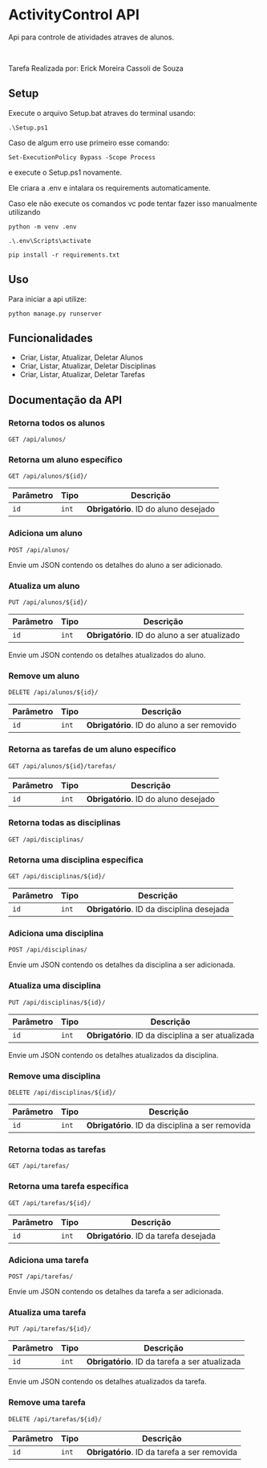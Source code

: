 
# ActivityControl API

Api para controle de atividades atraves de alunos.

&nbsp;

Tarefa Realizada por: Erick Moreira Cassoli de Souza
## Setup

Execute o arquivo Setup.bat atraves do terminal usando:
```
.\Setup.ps1
```
Caso de algum erro use primeiro esse comando:
```
Set-ExecutionPolicy Bypass -Scope Process
```

e execute o Setup.ps1 novamente.

Ele criara a .env e intalara os requirements automaticamente.

Caso ele não execute os comandos vc pode tentar fazer isso manualmente utilizando 
```
python -m venv .env

.\.env\Scripts\activate

pip install -r requirements.txt
```
## Uso
Para iniciar a api utilize:

```
python manage.py runserver
```


## Funcionalidades

- Criar, Listar, Atualizar, Deletar Alunos
- Criar, Listar, Atualizar, Deletar Disciplinas
- Criar, Listar, Atualizar, Deletar Tarefas


## Documentação da API

### Retorna todos os alunos

```http
GET /api/alunos/
```

### Retorna um aluno específico

```http
GET /api/alunos/${id}/
```

| Parâmetro | Tipo   | Descrição             |
| --------- | ------ | -------------------- |
| `id`      | `int`  | **Obrigatório**. ID do aluno desejado |

### Adiciona um aluno

```http
POST /api/alunos/
```

Envie um JSON contendo os detalhes do aluno a ser adicionado.

### Atualiza um aluno

```http
PUT /api/alunos/${id}/
```

| Parâmetro | Tipo   | Descrição             |
| --------- | ------ | -------------------- |
| `id`      | `int`  | **Obrigatório**. ID do aluno a ser atualizado |

Envie um JSON contendo os detalhes atualizados do aluno.

### Remove um aluno

```http
DELETE /api/alunos/${id}/
```

| Parâmetro | Tipo   | Descrição             |
| --------- | ------ | -------------------- |
| `id`      | `int`  | **Obrigatório**. ID do aluno a ser removido |

### Retorna as tarefas de um aluno específico

```http
GET /api/alunos/${id}/tarefas/
```

| Parâmetro | Tipo   | Descrição             |
| --------- | ------ | -------------------- |
| `id`      | `int`  | **Obrigatório**. ID do aluno desejado |

### Retorna todas as disciplinas

```http
GET /api/disciplinas/
```

### Retorna uma disciplina específica

```http
GET /api/disciplinas/${id}/
```

| Parâmetro | Tipo   | Descrição             |
| --------- | ------ | -------------------- |
| `id`      | `int`  | **Obrigatório**. ID da disciplina desejada |

### Adiciona uma disciplina

```http
POST /api/disciplinas/
```

Envie um JSON contendo os detalhes da disciplina a ser adicionada.

### Atualiza uma disciplina

```http
PUT /api/disciplinas/${id}/
```

| Parâmetro | Tipo   | Descrição             |
| --------- | ------ | -------------------- |
| `id`      | `int`  | **Obrigatório**. ID da disciplina a ser atualizada |

Envie um JSON contendo os detalhes atualizados da disciplina.

### Remove uma disciplina

```http
DELETE /api/disciplinas/${id}/
```

| Parâmetro | Tipo   | Descrição             |
| --------- | ------ | -------------------- |
| `id`      | `int`  | **Obrigatório**. ID da disciplina a ser removida |

### Retorna todas as tarefas

```http
GET /api/tarefas/
```

### Retorna uma tarefa específica

```http
GET /api/tarefas/${id}/
```

| Parâmetro | Tipo   | Descrição             |
| --------- | ------ | -------------------- |
| `id`      | `int`  | **Obrigatório**. ID da tarefa desejada |

### Adiciona uma tarefa

```http
POST /api/tarefas/
```

Envie um JSON contendo os detalhes da tarefa a ser adicionada.

### Atualiza uma tarefa

```http
PUT /api/tarefas/${id}/
```

| Parâmetro | Tipo   | Descrição             |
| --------- | ------ | -------------------- |
| `id`      | `int`  | **Obrigatório**. ID da tarefa a ser atualizada |

Envie um JSON contendo os detalhes atualizados da tarefa.

### Remove uma tarefa

```http
DELETE /api/tarefas/${id}/
```

| Parâmetro | Tipo   | Descrição             |
| --------- | ------ | -------------------- |
| `id`      | `int`  | **Obrigatório**. ID da tarefa a ser removida |
